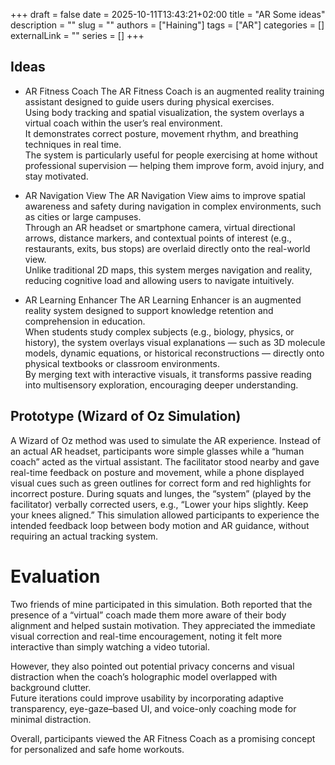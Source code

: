 +++ 
draft = false
date = 2025-10-11T13:43:21+02:00
title = "AR Some ideas"
description = ""
slug = ""
authors = ["Haining"]
tags = ["AR"]
categories = []
externalLink = ""
series = []
+++

## Ideas
- AR Fitness Coach
The AR Fitness Coach is an augmented reality training assistant designed to guide users during physical exercises.  
Using body tracking and spatial visualization, the system overlays a virtual coach within the user’s real environment.  
It demonstrates correct posture, movement rhythm, and breathing techniques in real time.  
The system is particularly useful for people exercising at home without professional supervision — helping them improve form, avoid injury, and stay motivated.

- AR Navigation View
The AR Navigation View aims to improve spatial awareness and safety during navigation in complex environments, such as cities or large campuses.  
Through an AR headset or smartphone camera, virtual directional arrows, distance markers, and contextual points of interest (e.g., restaurants, exits, bus stops) are overlaid directly onto the real-world view.  
Unlike traditional 2D maps, this system merges navigation and reality, reducing cognitive load and allowing users to navigate intuitively.

- AR Learning Enhancer
The AR Learning Enhancer is an augmented reality system designed to support knowledge retention and comprehension in education.  
When students study complex subjects (e.g., biology, physics, or history), the system overlays visual explanations — such as 3D molecule models, dynamic equations, or historical reconstructions — directly onto physical textbooks or classroom environments.   
By merging text with interactive visuals, it transforms passive reading into multisensory exploration, encouraging deeper understanding.

## Prototype (Wizard of Oz Simulation)
A Wizard of Oz method was used to simulate the AR experience.
Instead of an actual AR headset, participants wore simple glasses while a “human coach” acted as the virtual assistant.
The facilitator stood nearby and gave real-time feedback on posture and movement, while a phone displayed visual cues such as green outlines for correct form and red highlights for incorrect posture.
During squats and lunges, the “system” (played by the facilitator) verbally corrected users, e.g., “Lower your hips slightly. Keep your knees aligned.”
This simulation allowed participants to experience the intended feedback loop between body motion and AR guidance, without requiring an actual tracking system.

# Evaluation
Two friends of mine participated in this simulation.
Both reported that the presence of a “virtual” coach made them more aware of their body alignment and helped sustain motivation.
They appreciated the immediate visual correction and real-time encouragement, noting it felt more interactive than simply watching a video tutorial.

However, they also pointed out potential privacy concerns and visual distraction when the coach’s holographic model overlapped with background clutter.  
Future iterations could improve usability by incorporating adaptive transparency, eye-gaze–based UI, and voice-only coaching mode for minimal distraction.

Overall, participants viewed the AR Fitness Coach as a promising concept for personalized and safe home workouts.
